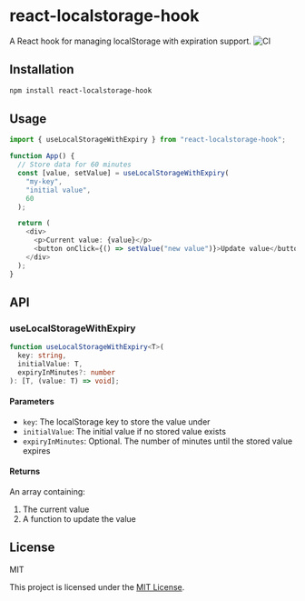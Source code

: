 # react-localstorage-hook

A React hook for managing localStorage with expiration support.
![CI](https://github.com/AmirAghajani98/react-localstorage-hook/actions/workflows/ci.yml/badge.svg)

## Installation

```bash
npm install react-localstorage-hook
```

## Usage

```typescript
import { useLocalStorageWithExpiry } from "react-localstorage-hook";

function App() {
  // Store data for 60 minutes
  const [value, setValue] = useLocalStorageWithExpiry(
    "my-key",
    "initial value",
    60
  );

  return (
    <div>
      <p>Current value: {value}</p>
      <button onClick={() => setValue("new value")}>Update value</button>
    </div>
  );
}
```

## API

### useLocalStorageWithExpiry

```typescript
function useLocalStorageWithExpiry<T>(
  key: string,
  initialValue: T,
  expiryInMinutes?: number
): [T, (value: T) => void];
```

#### Parameters

- `key`: The localStorage key to store the value under
- `initialValue`: The initial value if no stored value exists
- `expiryInMinutes`: Optional. The number of minutes until the stored value expires

#### Returns

An array containing:

1. The current value
2. A function to update the value

## License

MIT

This project is licensed under the [MIT License](LICENSE).
